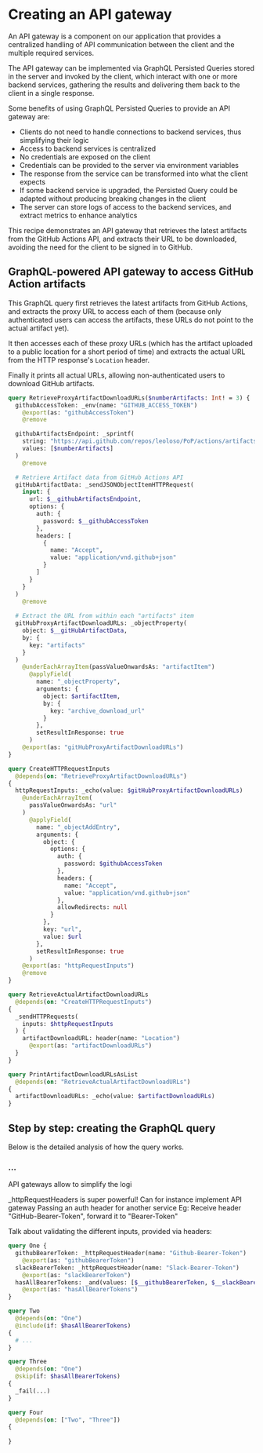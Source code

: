 # Creating an API gateway

An API gateway is a component on our application that provides a centralized handling of API communication between the client and the multiple required services.

The API gateway can be implemented via GraphQL Persisted Queries stored in the server and invoked by the client, which interact with one or more backend services, gathering the results and delivering them back to the client in a single response.

Some benefits of using GraphQL Persisted Queries to provide an API gateway are:

- Clients do not need to handle connections to backend services, thus simplifying their logic
- Access to backend services is centralized
- No credentials are exposed on the client
- Credentials can be provided to the server via environment variables
- The response from the service can be transformed into what the client expects
- If some backend service is upgraded, the Persisted Query could be adapted without producing breaking changes in the client
- The server can store logs of access to the backend services, and extract metrics to enhance analytics

This recipe demonstrates an API gateway that retrieves the latest artifacts from the GitHub Actions API, and extracts their URL to be downloaded, avoiding the need for the client to be signed in to GitHub.

## GraphQL-powered API gateway to access GitHub Action artifacts

This GraphQL query first retrieves the latest artifacts from GitHub Actions, and extracts the proxy URL to access each of them (because only authenticated users can access the artifacts, these URLs do not point to the actual artifact yet).

It then accesses each of these proxy URLs (which has the artifact uploaded to a public location for a short period of time) and extracts the actual URL from the HTTP response's `Location` header.

Finally it prints all actual URLs, allowing non-authenticated users to download GitHub artifacts.

```graphql
query RetrieveProxyArtifactDownloadURLs($numberArtifacts: Int! = 3) {
  githubAccessToken: _env(name: "GITHUB_ACCESS_TOKEN")
    @export(as: "githubAccessToken")
    @remove

  githubArtifactsEndpoint: _sprintf(
    string: "https://api.github.com/repos/leoloso/PoP/actions/artifacts?per_page=%s",
    values: [$numberArtifacts]
  )
    @remove

  # Retrieve Artifact data from GitHub Actions API
  gitHubArtifactData: _sendJSONObjectItemHTTPRequest(
    input: {
      url: $__githubArtifactsEndpoint,
      options: {
        auth: {
          password: $__githubAccessToken
        },
        headers: [
          {
            name: "Accept",
            value: "application/vnd.github+json"
          }
        ]
      }
    }
  )
    @remove
  
  # Extract the URL from within each "artifacts" item
  gitHubProxyArtifactDownloadURLs: _objectProperty(
    object: $__gitHubArtifactData,
    by: {
      key: "artifacts"
    }
  )
    @underEachArrayItem(passValueOnwardsAs: "artifactItem")
      @applyField(
        name: "_objectProperty",
        arguments: {
          object: $artifactItem,
          by: {
            key: "archive_download_url"
          }
        },
        setResultInResponse: true
      )
    @export(as: "gitHubProxyArtifactDownloadURLs")
}

query CreateHTTPRequestInputs
  @depends(on: "RetrieveProxyArtifactDownloadURLs")
{
  httpRequestInputs: _echo(value: $gitHubProxyArtifactDownloadURLs)
    @underEachArrayItem(
      passValueOnwardsAs: "url"
    )
      @applyField(
        name: "_objectAddEntry",
        arguments: {
          object: {
            options: {
              auth: {
                password: $githubAccessToken
              },
              headers: {
                name: "Accept",
                value: "application/vnd.github+json"
              },
              allowRedirects: null
            }
          },
          key: "url",
          value: $url
        },
        setResultInResponse: true
      )
    @export(as: "httpRequestInputs")
    @remove
}

query RetrieveActualArtifactDownloadURLs
  @depends(on: "CreateHTTPRequestInputs")
{
  _sendHTTPRequests(
    inputs: $httpRequestInputs
  ) {
    artifactDownloadURL: header(name: "Location")
      @export(as: "artifactDownloadURLs")
  }
}

query PrintArtifactDownloadURLsAsList
  @depends(on: "RetrieveActualArtifactDownloadURLs")
{
  artifactDownloadURLs: _echo(value: $artifactDownloadURLs)
}
```

## Step by step: creating the GraphQL query

Below is the detailed analysis of how the query works.

### ...




API gateways allow to simplify the logi



_httpRequestHeaders is super powerful!
  Can for instance implement API gateway
  Passing an auth header for another service
  Eg:
    Receive header "GitHub-Bearer-Token", forward it to "Bearer-Token"

Talk about validating the different inputs, provided via headers:

```graphql
query One {
  githubBearerToken: _httpRequestHeader(name: "Github-Bearer-Token")
    @export(as: "githubBearerToken")
  slackBearerToken: _httpRequestHeader(name: "Slack-Bearer-Token")
    @export(as: "slackBearerToken")
  hasAllBearerTokens: _and(values: [$__githubBearerToken, $__slackBearerToken])
    @export(as: "hasAllBearerTokens")
}

query Two
  @depends(on: "One")
  @include(if: $hasAllBearerTokens)
{
  # ...
}

query Three
  @depends(on: "One")
  @skip(if: $hasAllBearerTokens)
{
  _fail(...)
}

query Four
  @depends(on: ["Two", "Three"])
{
  
}
```